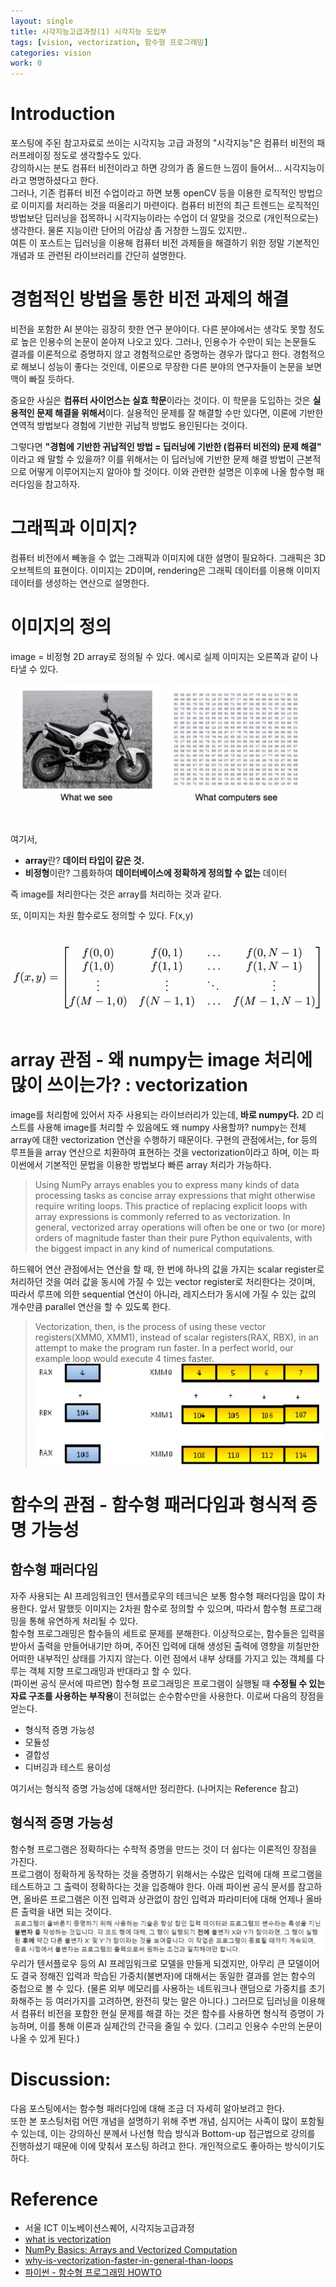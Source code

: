 ```yaml
---
layout: single
title: 시각지능고급과정(1) 시각지능 도입부
tags: [vision, vectorization, 함수형 프로그래밍]
categories: vision
work: 0
---
```



# Introduction
포스팅에 주된 참고자료로 쓰이는 시각지능 고급 과정의 "시각지능"은 컴퓨터 비전의 패러프레이징 정도로 생각할수도 있다.    
강의하시는 분도 컴퓨터 비전이라고 하면 강의가 좀 올드한 느낌이 들어서... 시각지능이라고 명명하셨다고 한다.    
그러나, 기존 컴퓨터 비전 수업이라고 하면 보통 openCV 등을 이용한 로직적인 방법으로 이미지를 처리하는 것을 떠올리기 마련이다.
컴퓨터 비전의 최근 트렌드는 로직적인 방법보단 딥러닝을 접목하니 시각지능이라는 수업이 더 알맞을 것으로 (개인적으로는) 생각한다. 물론 지능이란 단어의 어감상 좀 거창한 느낌도 있지만..    
여튼 이 포스트는 딥러닝을 이용해 컴퓨터 비전 과제들을 해결하기 위한 정말 기본적인 개념과 또 관련된 라이브러리를 간단히 설명한다.



# 경험적인 방법을 통한 비전 과제의 해결
비전을 포함한 AI 분야는 굉장히 핫한 연구 분야이다. 다른 분야에서는 생각도 못할 정도로 높은 인용수의 논문이 쏟아져 나오고 있다. 
그러나, 인용수가 수만이 되는 논문들도 결과를 이론적으로 증명하지 않고 경험적으로만 증명하는 경우가 많다고 한다.
경험적으로 해보니 성능이 좋다는 것인데, 이론으로 무장한 다른 분야의 연구자들이 논문을 보면 맥이 빠질 듯하다.



중요한 사실은 **컴퓨터 사이언스는 실효 학문**이라는 것이다. 이 학문을 도입하는 것은 **실용적인 문제 해결을 위해서**이다. 
실용적인 문제를 잘 해결할 수만 있다면, 이론에 기반한 연역적 방법보다 경험에 기반한 귀납적 방법도 용인된다는 것이다.


그렇다면 **"경험에 기반한 귀납적인 방법 = 딥러닝에 기반한 (컴퓨터 비전의) 문제 해결"** 이라고 왜 말할 수 있을까?
이를 위해서는 이 딥러닝에 기반한 문제 해결 방법이 근본적으로 어떻게 이루어지는지 알아야 할 것이다. 이와 관련한 설명은 이후에 나올 함수형 패러다임을 참고하자.


# 그래픽과 이미지?
컴퓨터 비전에서 빼놓을 수 없는 그래픽과 이미지에 대한 설명이 필요하다.
그래픽은 3D 오브젝트의 표현이다.
이미지는 2D이며, 
rendering은 그래픽 데이터를 이용해 이미지 데이터를 생성하는 연산으로 설명한다.

    
# 이미지의 정의



image = 비정형 2D array로 정의될 수 있다. 예시로
실제 이미지는 오른쪽과 같이 나타낼 수 있다. 

![1](.2022-06-11-vision1_images/ec29dc2b.png)


여기서,
- **array**란? **데이터 타입이 같은 것.**
- **비정형**이란? 그룹화하여 **데이터베이스에 정확하게 정의할 수 없는** 데이터

즉 image를 처리한다는 것은 array를 처리하는 것과 같다.

또, 이미지는 차원 함수로도 정의할 수 있다. F(x,y) 

![2](.2022-06-11-vision1_images/e484b452.png)


# array 관점 - 왜 numpy는 image 처리에 많이 쓰이는가? : vectorization
image를 처리함에 있어서 자주 사용되는 라이브러리가 있는데, **바로 numpy다.** 2D 리스트를 사용해 image를 처리할 수 있음에도 왜 numpy 사용할까? numpy는 전체 array에 대한 vectorization 연산을 수행하기 때문이다.
구현의 관점에서는, for 등의 루프들을 array 연산으로 치환하여 표현하는 것을 vectorization이라고 하며, 이는 파이썬에서 기본적인 문법을 이용한 방법보다 빠른 array 처리가 가능하다.

> Using NumPy arrays enables you 
> to express many kinds of data processing tasks 
> as concise array expressions that might 
> otherwise require writing loops. 
> This practice of replacing explicit loops 
> with array expressions is commonly referred to as vectorization. 
> In general, vectorized array operations will often be one or two 
> (or more) orders of magnitude faster than their pure Python equivalents, 
> with the biggest impact in any kind of numerical computations. 

하드웨어 연산 관점에서는 연산을 할 때, 한 번에 하나의 값을 가지는 scalar register로 처리하던 것을 여러 값을 동시에 가질 수 있는 vector register로 처리한다는 것이며, 따라서 루프에 의한 sequential 연산이 아니라, 레지스터가 동시에 가질 수 있는 값의 개수만큼 parallel 연산을 할 수 있도록 한다. 
> Vectorization, then, is the process of using these vector registers(XMM0, XMM1), 
> instead of scalar registers(RAX, RBX), in an attempt to make the program run faster. 
> In a perfect world, our example loop would execute 4 times faster.
> ![](.2022-06-11-vision1_images/795d702b.png)


# 함수의 관점 - 함수형 패러다임과 형식적 증명 가능성
## 함수형 패러다임
자주 사용되는 AI 프레임워크인 텐서플로우의 테크닉은 보통 함수형 패러다임을 많이 차용한다.
앞서 말했듯 이미지는 2차원 함수로 정의할 수 있으며, 따라서 함수형 프로그래밍을 통해 유연하게 처리될 수 있다.   
함수형 프로그래밍은 함수들의 세트로 문제를 분해한다. 이상적으로는, 함수들은 입력을 받아서 출력을 만들어내기만 하며, 
주어진 입력에 대해 생성된 출력에 영향을 끼칠만한 어떠한 내부적인 상태를 가지지 않는다. 이런 점에서 내부 상태를 가지고 있는 객체를 다루는 객체 지향 프로그래밍과 반대라고 할 수 있다.    
(파이썬 공식 문서에 따르면) 함수형 프로그래밍은 프로그램이 실행될 때 **수정될 수 있는 자료 구조를 사용하는 부작용**이 전혀없는 순수함수만을 사용한다.
이로써 다음의 장점을 얻는다.
- 형식적 증명 가능성
- 모듈성
- 결합성
- 디버깅과 테스트 용이성

여기서는 형식적 증명 가능성에 대해서만 정리한다. (나머지는 Reference 참고)

## 형식적 증명 가능성
함수형 프로그램은 정확하다는 수학적 증명을 만드는 것이 더 쉽다는 이론적인 장점을 가진다.     
프로그램이 정확하게 동작하는 것을 증명하기 위해서는 수많은 입력에 대해 프로그램을 테스트하고 그 출력이 정확하다는 것을 입증해야 한다.
아래 파이썬 공식 문서를 참고하면, 올바른 프로그램은 이전 입력과 상관없이 참인 입력과 파라미터에 대해 언제나 올바른 출력을 내면 되는 것이다.
![](.2022-06-11-vision1_images/39ac4668.png)
우리가 텐서플로우 등의 AI 프레임워크로 모델을 만들게 되겠지만, 아무리 큰 모델이어도 결국 정해진 입력과 학습된 가중치(불변자)에 대해서는 동일한
결과를 얻는 함수의 중첩으로 볼 수 있다. (물론 외부 메모리를 사용하는 네트워크나 랜덤으로 가중치를 초기화해주는 등 여러가지를 고려하면, 완전히 맞는 말은 아니다.)
그러므로 딥러닝을 이용해서 컴퓨터 비전을 포함한 현실 문제를 해결 하는 것은 함수를 사용하면 형식적 증명이 가능하며, 이를 통해 이론과 실제간의 간극을 줄일 수 있다. (그리고 인용수 수만의 논문이 나올 수 있게 된다.)




# Discussion: 
다음 포스팅에서는 함수형 패러다임에 대해 조금 더 자세히 알아보려고 한다.    
또한 본 포스팅처럼 어떤 개념을 설명하기 위해 주변 개념, 심지어는 사족이 많이 포함될 수 있는데,
이는 강의하신 분께서 나선형 학습 방식과 Bottom-up 접근법으로 강의를 진행하셨기 때문에 이에 맞춰서 포스팅 하려고 한다.
개인적으로도 좋아하는 방식이기도 하다.






# Reference 
- 서울 ICT 이노베이션스퀘어, 시각지능고급과정
- [what is vectorization](https://docs.microsoft.com/ko-kr/archive/blogs/nativeconcurrency/what-is-vectorization)
- [NumPy Basics: Arrays and Vectorized Computation](https://www.oreilly.com/library/view/python-for-data/9781449323592/ch04.html)
- [why-is-vectorization-faster-in-general-than-loops](https://stackoverflow.com/questions/35091979/why-is-vectorization-faster-in-general-than-loops)
- [파이썬 - 함수형 프로그래밍 HOWTO](https://docs.python.org/ko/3/howto/functional.html)